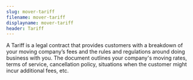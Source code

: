```yaml
---
slug: mover-tariff
filename: mover-tariff
displayname: mover-tariff
header: Tariff
---
```


A Tariff is a legal contract that provides customers with a breakdown of your moving company’s fees and the rules and regulations around doing business with you. The document outlines your company's moving rates, terms of service, cancellation policy, situations when the customer might incur additional fees, etc.
